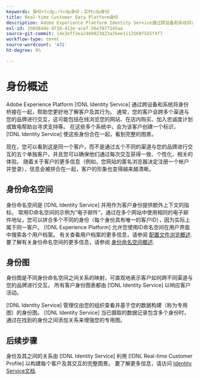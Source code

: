 ```yaml
---
keywords: 身份rtcdp;rtcdp身份；实时cdp身份
title: Real-time Customer Data Platform身份
description: Adobe Experience Platform Identity Service通过跨设备和系统将身份桥接在一起，帮助您更好地了解客户及其行为。
exl-id: 2b0d84de-9710-412e-ace7-56e3977245aa
source-git-commit: 14e3eff3ea2469023823a35ee1112568f5b5f4f7
workflow-type: tm+mt
source-wordcount: '431'
ht-degree: 0%

---
```


# 身份概述

Adobe Experience Platform [!DNL Identity Service] 通过跨设备和系统将身份桥接在一起，帮助您更好地了解客户及其行为。 通常，您的客户会跨多个渠道与您的品牌进行交互，这可能包括在线浏览您的网站、在店内购买、加入忠诚度计划或致电帮助台寻求支持等。 在这些多个系统中，会为该客户创建一个标识， [!DNL Identity Service] 使这些身份合在一起，看到完整的图景。

现在，您可以看到这是同一个客户，而不是通过五个不同的渠道与您的品牌进行交互的五个单独客户，并且您可以确保他们通过每次交互获得一致、个性化、相关的体验。 随着关于客户的更多信息（例如，您网站的匿名浏览器决定注册一个帐户并登录），信息会被拼合在一起，客户的形象也变得越来越清晰。

## 身份命名空间

身份命名空间是 [!DNL Identity Service] 并用作为客户身份提供额外上下文的指标。 常用ID命名空间的示例为“电子邮件”，通过在多个网站中使用相同的电子邮件地址，您可以拼合多个不同的身份（每个身份具有唯一的客户ID），因为实际上属于同一客户。 [!DNL Experience Platform] 允许您使用ID命名空间在用户界面中搜索各个用户档案。 有关查看用户档案的更多信息，请参阅 [配置文件浏览概述](profile-browse.md). 要了解有关身份命名空间的更多信息，请参阅 [身份命名空间概述](../../identity-service/namespaces.md).

## 身份图

身份图是不同身份命名空间之间关系的映射，可直观地表示客户如何跨不同渠道与您的品牌进行交互。 所有客户身份图表都由 [!DNL Identity Service] 以响应客户活动。

[!DNL Identity Service] 管理仅由您的组织查看并基于您的数据构建（称为专用图）的身份图。 [!DNL Identity Service] 当已摄取的数据记录包含多个身份时，通过在找到的身份之间添加关系来增强您的专用图。

## 后续步骤

身份及其之间的关系由 [!DNL Identity Service] 利用 [!DNL Real-time Customer Profile] 以构建每个客户及其交互的完整图景。 要了解更多信息，请访问 [Identity Service文档](../../identity-service/home.md).
